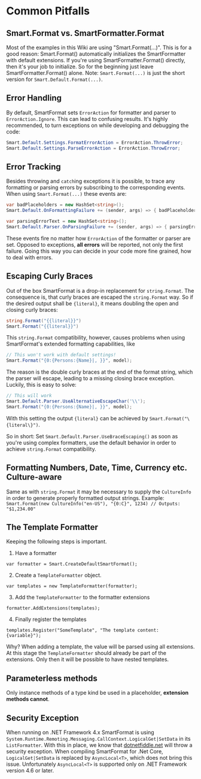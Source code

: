 # Common Pitfalls

## Smart.Format vs. SmartFormatter.Format
Most of the examples in this Wiki are using "Smart.Format(...)". This is for a good reason: Smart.Format() automatically initializes the SmartFormatter with default extensions. If you're using SmartFormatter.Format() directly, then it's your job to initialize. So for the beginning just leave SmartFormatter.Format() alone.
Note: ```Smart.Format(...)``` is just the short version for ```Smart.Default.Format(...)```.

## Error Handling
By default, SmartFormat sets ```ErrorAction``` for formatter and parser to ```ErrorAction.Ignore```. This can lead to confusing results. It's highly recommended, to turn exceptions on while developing and debugging the code:
```C#
Smart.Default.Settings.FormatErrorAction = ErrorAction.ThrowError;
Smart.Default.Settings.ParseErrorAction = ErrorAction.ThrowError;
```

## Error Tracking
Besides throwing and ```catch```ing exceptions it is possible, to trace any formatting or parsing errors by subscribing to the corresponding events. When using ```Smart.Format(...)``` these events are:
```C#
var badPlaceholders = new HashSet<string>();
Smart.Default.OnFormattingFailure += (sender, args) => { badPlaceholders.Add(args.Placeholder); };

var parsingErrorText = new HashSet<string>();
Smart.Default.Parser.OnParsingFailure += (sender, args) => { parsingErrorText.Add(args.RawText); };
```
These events fire no matter how ```ErrorAction``` of the formatter or parser are set. Opposed to exceptions, **all errors** will be reported, not only the first failure. Going this way you can decide in your code more fine grained, how to deal with errors.

## Escaping Curly Braces
Out of the box SmartFormat is a drop-in replacement for ```string.Format```. The consequence is, that curly braces are escaped the ```string.Format``` way. So if the desired output shall be ```{literal}```, it means doubling the open and closing curly braces:
```c#
string.Format("{{literal}}")
Smart.Format("{{literal}}")
```
This ```string.Format``` compatibility, however, causes problems when using SmartFormat's extended formatting capabilities, like
```c#
// This won't work with default settings!
Smart.Format("{0:{Persons:{Name}|, }}", model);
```
The reason is the double curly braces at the end of the format string, which the parser will escape, leading to a missing closing brace exception. Luckily, this is easy to solve:
```c#
// This will work
Smart.Default.Parser.UseAlternativeEscapeChar('\\');
Smart.Format("{0:{Persons:{Name}|, }}", model);
```
With this setting the output ```{literal}``` can be achieved by ```Smart.Format("\{literal\}")```.

So in short: Set ```Smart.Default.Parser.UseBraceEscaping()``` as soon as you're using complex formatters, use the default behavior in order to achieve ```string.Format``` compatibility.

## Formatting Numbers, Date, Time, Currency etc. Culture-aware
Same as with ```string.Format``` it may be necessary to supply the ```CultureInfo``` in order to generate properly formatted output strings. Example:
```Smart.Format(new CultureInfo("en-US"), "{0:C}", 1234) // Outputs: "$1,234.00"```

## The Template Formatter
Keeping the following steps is important.
1. Have a formatter
```
var formatter = Smart.CreateDefaultSmartFormat();
```
2. Create a ```TemplateFormatter``` object.
```
var templates = new TemplateFormatter(formatter);
```
3. Add the ```TemplateFormatter``` to the formatter extensions
```
formatter.AddExtensions(templates);
```
4. Finally register the templates
```
templates.Register("SomeTemplate", "The template content: {variable}");
```
Why? When adding a template, the value will be parsed using all extensions. At this stage the ```TemplateFormatter``` should already be part of the extensions. Only then it will be possible to have nested templates.

## Parameterless methods
Only instance methods of a type kind be used in a placeholder, **extension methods cannot**.

## Security Exception
When running on .NET Framework 4.x SmartFormat is using ```System.Runtime.Remoting.Messaging.CallContext.LogicalGet|SetData``` in its ```ListFormatter```.
With this in place, we know that [dotnetfiddle.net](https://www.dotnetfiddle.net/) will throw a security exception. When compiling SmartFormat for .Net Core, ```LogicalGet|SetData``` is replaced by ```AsyncLocal<T>```, which does not bring this issue. Unfortunately ```AsyncLocal<T>``` is supported only on .NET Framework version 4.6 or later.
